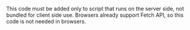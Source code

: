 This code must be added only to script that runs on the server side, not bundled for client side use. Browsers already support Fetch API, so this code is not needed in browsers.
